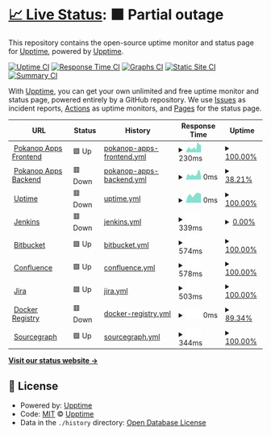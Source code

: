 # [📈 Live Status](https://upptime.github.io/upptime): <!--live status--> **🟧 Partial outage**

This repository contains the open-source uptime monitor and status page for [Upptime](https://upptime.js.org), powered by [Upptime](https://github.com/upptime/upptime).

[![Uptime CI](https://github.com/upptime/upptime/workflows/Uptime%20CI/badge.svg)](https://github.com/upptime/upptime/actions?query=workflow%3A%22Uptime+CI%22)
[![Response Time CI](https://github.com/upptime/upptime/workflows/Response%20Time%20CI/badge.svg)](https://github.com/upptime/upptime/actions?query=workflow%3A%22Response+Time+CI%22)
[![Graphs CI](https://github.com/upptime/upptime/workflows/Graphs%20CI/badge.svg)](https://github.com/upptime/upptime/actions?query=workflow%3A%22Graphs+CI%22)
[![Static Site CI](https://github.com/upptime/upptime/workflows/Static%20Site%20CI/badge.svg)](https://github.com/upptime/upptime/actions?query=workflow%3A%22Static+Site+CI%22)
[![Summary CI](https://github.com/upptime/upptime/workflows/Summary%20CI/badge.svg)](https://github.com/upptime/upptime/actions?query=workflow%3A%22Summary+CI%22)

With [Upptime](https://upptime.js.org), you can get your own unlimited and free uptime monitor and status page, powered entirely by a GitHub repository. We use [Issues](https://github.com/upptime/upptime/issues) as incident reports, [Actions](https://github.com/upptime/upptime/actions) as uptime monitors, and [Pages](https://upptime.github.io/upptime) for the status page.

<!--start: status pages-->
<!-- This summary is generated by Upptime (https://github.com/upptime/upptime) -->
<!-- Do not edit this manually, your changes will be overwritten -->
<!-- prettier-ignore -->
| URL | Status | History | Response Time | Uptime |
| --- | ------ | ------- | ------------- | ------ |
| <img alt="" src="https://favicons.githubusercontent.com/pokanop.com" height="13"> [Pokanop Apps Frontend](https://pokanop.com) | 🟩 Up | [pokanop-apps-frontend.yml](https://github.com/pokanop/uptime/commits/master/history/pokanop-apps-frontend.yml) | <details><summary><img alt="Response time graph" src="./graphs/pokanop-apps-frontend/response-time-week.png" height="20"> 230ms</summary><br><a href="https://upptime.github.io/upptime/history/pokanop-apps-frontend"><img alt="Response time 230" src="https://img.shields.io/endpoint?url=https%3A%2F%2Fraw.githubusercontent.com%2Fpokanop%2Fuptime%2Fmaster%2Fapi%2Fpokanop-apps-frontend%2Fresponse-time.json"></a><br><a href="https://upptime.github.io/upptime/history/pokanop-apps-frontend"><img alt="24-hour response time 230" src="https://img.shields.io/endpoint?url=https%3A%2F%2Fraw.githubusercontent.com%2Fpokanop%2Fuptime%2Fmaster%2Fapi%2Fpokanop-apps-frontend%2Fresponse-time-day.json"></a><br><a href="https://upptime.github.io/upptime/history/pokanop-apps-frontend"><img alt="7-day response time 230" src="https://img.shields.io/endpoint?url=https%3A%2F%2Fraw.githubusercontent.com%2Fpokanop%2Fuptime%2Fmaster%2Fapi%2Fpokanop-apps-frontend%2Fresponse-time-week.json"></a><br><a href="https://upptime.github.io/upptime/history/pokanop-apps-frontend"><img alt="30-day response time 230" src="https://img.shields.io/endpoint?url=https%3A%2F%2Fraw.githubusercontent.com%2Fpokanop%2Fuptime%2Fmaster%2Fapi%2Fpokanop-apps-frontend%2Fresponse-time-month.json"></a><br><a href="https://upptime.github.io/upptime/history/pokanop-apps-frontend"><img alt="1-year response time 230" src="https://img.shields.io/endpoint?url=https%3A%2F%2Fraw.githubusercontent.com%2Fpokanop%2Fuptime%2Fmaster%2Fapi%2Fpokanop-apps-frontend%2Fresponse-time-year.json"></a></details> | <details><summary><a href="https://upptime.github.io/upptime/history/pokanop-apps-frontend">100.00%</a></summary><a href="https://upptime.github.io/upptime/history/pokanop-apps-frontend"><img alt="All-time uptime 100.00%" src="https://img.shields.io/endpoint?url=https%3A%2F%2Fraw.githubusercontent.com%2Fpokanop%2Fuptime%2Fmaster%2Fapi%2Fpokanop-apps-frontend%2Fuptime.json"></a><br><a href="https://upptime.github.io/upptime/history/pokanop-apps-frontend"><img alt="24-hour uptime 100.00%" src="https://img.shields.io/endpoint?url=https%3A%2F%2Fraw.githubusercontent.com%2Fpokanop%2Fuptime%2Fmaster%2Fapi%2Fpokanop-apps-frontend%2Fuptime-day.json"></a><br><a href="https://upptime.github.io/upptime/history/pokanop-apps-frontend"><img alt="7-day uptime 100.00%" src="https://img.shields.io/endpoint?url=https%3A%2F%2Fraw.githubusercontent.com%2Fpokanop%2Fuptime%2Fmaster%2Fapi%2Fpokanop-apps-frontend%2Fuptime-week.json"></a><br><a href="https://upptime.github.io/upptime/history/pokanop-apps-frontend"><img alt="30-day uptime 100.00%" src="https://img.shields.io/endpoint?url=https%3A%2F%2Fraw.githubusercontent.com%2Fpokanop%2Fuptime%2Fmaster%2Fapi%2Fpokanop-apps-frontend%2Fuptime-month.json"></a><br><a href="https://upptime.github.io/upptime/history/pokanop-apps-frontend"><img alt="1-year uptime 100.00%" src="https://img.shields.io/endpoint?url=https%3A%2F%2Fraw.githubusercontent.com%2Fpokanop%2Fuptime%2Fmaster%2Fapi%2Fpokanop-apps-frontend%2Fuptime-year.json"></a></details>
| <img alt="" src="https://favicons.githubusercontent.com/app.pokanop.com" height="13"> [Pokanop Apps Backend](https://app.pokanop.com) | 🟥 Down | [pokanop-apps-backend.yml](https://github.com/pokanop/uptime/commits/master/history/pokanop-apps-backend.yml) | <details><summary><img alt="Response time graph" src="./graphs/pokanop-apps-backend/response-time-week.png" height="20"> 0ms</summary><br><a href="https://upptime.github.io/upptime/history/pokanop-apps-backend"><img alt="Response time 0" src="https://img.shields.io/endpoint?url=https%3A%2F%2Fraw.githubusercontent.com%2Fpokanop%2Fuptime%2Fmaster%2Fapi%2Fpokanop-apps-backend%2Fresponse-time.json"></a><br><a href="https://upptime.github.io/upptime/history/pokanop-apps-backend"><img alt="24-hour response time 0" src="https://img.shields.io/endpoint?url=https%3A%2F%2Fraw.githubusercontent.com%2Fpokanop%2Fuptime%2Fmaster%2Fapi%2Fpokanop-apps-backend%2Fresponse-time-day.json"></a><br><a href="https://upptime.github.io/upptime/history/pokanop-apps-backend"><img alt="7-day response time 0" src="https://img.shields.io/endpoint?url=https%3A%2F%2Fraw.githubusercontent.com%2Fpokanop%2Fuptime%2Fmaster%2Fapi%2Fpokanop-apps-backend%2Fresponse-time-week.json"></a><br><a href="https://upptime.github.io/upptime/history/pokanop-apps-backend"><img alt="30-day response time 0" src="https://img.shields.io/endpoint?url=https%3A%2F%2Fraw.githubusercontent.com%2Fpokanop%2Fuptime%2Fmaster%2Fapi%2Fpokanop-apps-backend%2Fresponse-time-month.json"></a><br><a href="https://upptime.github.io/upptime/history/pokanop-apps-backend"><img alt="1-year response time 0" src="https://img.shields.io/endpoint?url=https%3A%2F%2Fraw.githubusercontent.com%2Fpokanop%2Fuptime%2Fmaster%2Fapi%2Fpokanop-apps-backend%2Fresponse-time-year.json"></a></details> | <details><summary><a href="https://upptime.github.io/upptime/history/pokanop-apps-backend">38.21%</a></summary><a href="https://upptime.github.io/upptime/history/pokanop-apps-backend"><img alt="All-time uptime 38.21%" src="https://img.shields.io/endpoint?url=https%3A%2F%2Fraw.githubusercontent.com%2Fpokanop%2Fuptime%2Fmaster%2Fapi%2Fpokanop-apps-backend%2Fuptime.json"></a><br><a href="https://upptime.github.io/upptime/history/pokanop-apps-backend"><img alt="24-hour uptime 38.21%" src="https://img.shields.io/endpoint?url=https%3A%2F%2Fraw.githubusercontent.com%2Fpokanop%2Fuptime%2Fmaster%2Fapi%2Fpokanop-apps-backend%2Fuptime-day.json"></a><br><a href="https://upptime.github.io/upptime/history/pokanop-apps-backend"><img alt="7-day uptime 38.21%" src="https://img.shields.io/endpoint?url=https%3A%2F%2Fraw.githubusercontent.com%2Fpokanop%2Fuptime%2Fmaster%2Fapi%2Fpokanop-apps-backend%2Fuptime-week.json"></a><br><a href="https://upptime.github.io/upptime/history/pokanop-apps-backend"><img alt="30-day uptime 38.21%" src="https://img.shields.io/endpoint?url=https%3A%2F%2Fraw.githubusercontent.com%2Fpokanop%2Fuptime%2Fmaster%2Fapi%2Fpokanop-apps-backend%2Fuptime-month.json"></a><br><a href="https://upptime.github.io/upptime/history/pokanop-apps-backend"><img alt="1-year uptime 38.21%" src="https://img.shields.io/endpoint?url=https%3A%2F%2Fraw.githubusercontent.com%2Fpokanop%2Fuptime%2Fmaster%2Fapi%2Fpokanop-apps-backend%2Fuptime-year.json"></a></details>
| <img alt="" src="https://favicons.githubusercontent.com/uptime.pokanop.com" height="13"> [Uptime](https://uptime.pokanop.com) | 🟥 Down | [uptime.yml](https://github.com/pokanop/uptime/commits/master/history/uptime.yml) | <details><summary><img alt="Response time graph" src="./graphs/uptime/response-time-week.png" height="20"> 0ms</summary><br><a href="https://upptime.github.io/upptime/history/uptime"><img alt="Response time 0" src="https://img.shields.io/endpoint?url=https%3A%2F%2Fraw.githubusercontent.com%2Fpokanop%2Fuptime%2Fmaster%2Fapi%2Fuptime%2Fresponse-time.json"></a><br><a href="https://upptime.github.io/upptime/history/uptime"><img alt="24-hour response time 0" src="https://img.shields.io/endpoint?url=https%3A%2F%2Fraw.githubusercontent.com%2Fpokanop%2Fuptime%2Fmaster%2Fapi%2Fuptime%2Fresponse-time-day.json"></a><br><a href="https://upptime.github.io/upptime/history/uptime"><img alt="7-day response time 0" src="https://img.shields.io/endpoint?url=https%3A%2F%2Fraw.githubusercontent.com%2Fpokanop%2Fuptime%2Fmaster%2Fapi%2Fuptime%2Fresponse-time-week.json"></a><br><a href="https://upptime.github.io/upptime/history/uptime"><img alt="30-day response time 0" src="https://img.shields.io/endpoint?url=https%3A%2F%2Fraw.githubusercontent.com%2Fpokanop%2Fuptime%2Fmaster%2Fapi%2Fuptime%2Fresponse-time-month.json"></a><br><a href="https://upptime.github.io/upptime/history/uptime"><img alt="1-year response time 0" src="https://img.shields.io/endpoint?url=https%3A%2F%2Fraw.githubusercontent.com%2Fpokanop%2Fuptime%2Fmaster%2Fapi%2Fuptime%2Fresponse-time-year.json"></a></details> | <details><summary><a href="https://upptime.github.io/upptime/history/uptime">100.00%</a></summary><a href="https://upptime.github.io/upptime/history/uptime"><img alt="All-time uptime 100.00%" src="https://img.shields.io/endpoint?url=https%3A%2F%2Fraw.githubusercontent.com%2Fpokanop%2Fuptime%2Fmaster%2Fapi%2Fuptime%2Fuptime.json"></a><br><a href="https://upptime.github.io/upptime/history/uptime"><img alt="24-hour uptime 100.00%" src="https://img.shields.io/endpoint?url=https%3A%2F%2Fraw.githubusercontent.com%2Fpokanop%2Fuptime%2Fmaster%2Fapi%2Fuptime%2Fuptime-day.json"></a><br><a href="https://upptime.github.io/upptime/history/uptime"><img alt="7-day uptime 100.00%" src="https://img.shields.io/endpoint?url=https%3A%2F%2Fraw.githubusercontent.com%2Fpokanop%2Fuptime%2Fmaster%2Fapi%2Fuptime%2Fuptime-week.json"></a><br><a href="https://upptime.github.io/upptime/history/uptime"><img alt="30-day uptime 100.00%" src="https://img.shields.io/endpoint?url=https%3A%2F%2Fraw.githubusercontent.com%2Fpokanop%2Fuptime%2Fmaster%2Fapi%2Fuptime%2Fuptime-month.json"></a><br><a href="https://upptime.github.io/upptime/history/uptime"><img alt="1-year uptime 100.00%" src="https://img.shields.io/endpoint?url=https%3A%2F%2Fraw.githubusercontent.com%2Fpokanop%2Fuptime%2Fmaster%2Fapi%2Fuptime%2Fuptime-year.json"></a></details>
| <img alt="" src="https://favicons.githubusercontent.com/jenkins.pokanop.com" height="13"> [Jenkins](https://jenkins.pokanop.com) | 🟥 Down | [jenkins.yml](https://github.com/pokanop/uptime/commits/master/history/jenkins.yml) | <details><summary><img alt="Response time graph" src="./graphs/jenkins/response-time-week.png" height="20"> 339ms</summary><br><a href="https://upptime.github.io/upptime/history/jenkins"><img alt="Response time 339" src="https://img.shields.io/endpoint?url=https%3A%2F%2Fraw.githubusercontent.com%2Fpokanop%2Fuptime%2Fmaster%2Fapi%2Fjenkins%2Fresponse-time.json"></a><br><a href="https://upptime.github.io/upptime/history/jenkins"><img alt="24-hour response time 339" src="https://img.shields.io/endpoint?url=https%3A%2F%2Fraw.githubusercontent.com%2Fpokanop%2Fuptime%2Fmaster%2Fapi%2Fjenkins%2Fresponse-time-day.json"></a><br><a href="https://upptime.github.io/upptime/history/jenkins"><img alt="7-day response time 339" src="https://img.shields.io/endpoint?url=https%3A%2F%2Fraw.githubusercontent.com%2Fpokanop%2Fuptime%2Fmaster%2Fapi%2Fjenkins%2Fresponse-time-week.json"></a><br><a href="https://upptime.github.io/upptime/history/jenkins"><img alt="30-day response time 339" src="https://img.shields.io/endpoint?url=https%3A%2F%2Fraw.githubusercontent.com%2Fpokanop%2Fuptime%2Fmaster%2Fapi%2Fjenkins%2Fresponse-time-month.json"></a><br><a href="https://upptime.github.io/upptime/history/jenkins"><img alt="1-year response time 339" src="https://img.shields.io/endpoint?url=https%3A%2F%2Fraw.githubusercontent.com%2Fpokanop%2Fuptime%2Fmaster%2Fapi%2Fjenkins%2Fresponse-time-year.json"></a></details> | <details><summary><a href="https://upptime.github.io/upptime/history/jenkins">0.00%</a></summary><a href="https://upptime.github.io/upptime/history/jenkins"><img alt="All-time uptime 0.00%" src="https://img.shields.io/endpoint?url=https%3A%2F%2Fraw.githubusercontent.com%2Fpokanop%2Fuptime%2Fmaster%2Fapi%2Fjenkins%2Fuptime.json"></a><br><a href="https://upptime.github.io/upptime/history/jenkins"><img alt="24-hour uptime 0.00%" src="https://img.shields.io/endpoint?url=https%3A%2F%2Fraw.githubusercontent.com%2Fpokanop%2Fuptime%2Fmaster%2Fapi%2Fjenkins%2Fuptime-day.json"></a><br><a href="https://upptime.github.io/upptime/history/jenkins"><img alt="7-day uptime 0.00%" src="https://img.shields.io/endpoint?url=https%3A%2F%2Fraw.githubusercontent.com%2Fpokanop%2Fuptime%2Fmaster%2Fapi%2Fjenkins%2Fuptime-week.json"></a><br><a href="https://upptime.github.io/upptime/history/jenkins"><img alt="30-day uptime 0.00%" src="https://img.shields.io/endpoint?url=https%3A%2F%2Fraw.githubusercontent.com%2Fpokanop%2Fuptime%2Fmaster%2Fapi%2Fjenkins%2Fuptime-month.json"></a><br><a href="https://upptime.github.io/upptime/history/jenkins"><img alt="1-year uptime 0.00%" src="https://img.shields.io/endpoint?url=https%3A%2F%2Fraw.githubusercontent.com%2Fpokanop%2Fuptime%2Fmaster%2Fapi%2Fjenkins%2Fuptime-year.json"></a></details>
| <img alt="" src="https://favicons.githubusercontent.com/bitbucket.pokanop.com" height="13"> [Bitbucket](https://bitbucket.pokanop.com) | 🟩 Up | [bitbucket.yml](https://github.com/pokanop/uptime/commits/master/history/bitbucket.yml) | <details><summary><img alt="Response time graph" src="./graphs/bitbucket/response-time-week.png" height="20"> 574ms</summary><br><a href="https://upptime.github.io/upptime/history/bitbucket"><img alt="Response time 574" src="https://img.shields.io/endpoint?url=https%3A%2F%2Fraw.githubusercontent.com%2Fpokanop%2Fuptime%2Fmaster%2Fapi%2Fbitbucket%2Fresponse-time.json"></a><br><a href="https://upptime.github.io/upptime/history/bitbucket"><img alt="24-hour response time 574" src="https://img.shields.io/endpoint?url=https%3A%2F%2Fraw.githubusercontent.com%2Fpokanop%2Fuptime%2Fmaster%2Fapi%2Fbitbucket%2Fresponse-time-day.json"></a><br><a href="https://upptime.github.io/upptime/history/bitbucket"><img alt="7-day response time 574" src="https://img.shields.io/endpoint?url=https%3A%2F%2Fraw.githubusercontent.com%2Fpokanop%2Fuptime%2Fmaster%2Fapi%2Fbitbucket%2Fresponse-time-week.json"></a><br><a href="https://upptime.github.io/upptime/history/bitbucket"><img alt="30-day response time 574" src="https://img.shields.io/endpoint?url=https%3A%2F%2Fraw.githubusercontent.com%2Fpokanop%2Fuptime%2Fmaster%2Fapi%2Fbitbucket%2Fresponse-time-month.json"></a><br><a href="https://upptime.github.io/upptime/history/bitbucket"><img alt="1-year response time 574" src="https://img.shields.io/endpoint?url=https%3A%2F%2Fraw.githubusercontent.com%2Fpokanop%2Fuptime%2Fmaster%2Fapi%2Fbitbucket%2Fresponse-time-year.json"></a></details> | <details><summary><a href="https://upptime.github.io/upptime/history/bitbucket">100.00%</a></summary><a href="https://upptime.github.io/upptime/history/bitbucket"><img alt="All-time uptime 100.00%" src="https://img.shields.io/endpoint?url=https%3A%2F%2Fraw.githubusercontent.com%2Fpokanop%2Fuptime%2Fmaster%2Fapi%2Fbitbucket%2Fuptime.json"></a><br><a href="https://upptime.github.io/upptime/history/bitbucket"><img alt="24-hour uptime 100.00%" src="https://img.shields.io/endpoint?url=https%3A%2F%2Fraw.githubusercontent.com%2Fpokanop%2Fuptime%2Fmaster%2Fapi%2Fbitbucket%2Fuptime-day.json"></a><br><a href="https://upptime.github.io/upptime/history/bitbucket"><img alt="7-day uptime 100.00%" src="https://img.shields.io/endpoint?url=https%3A%2F%2Fraw.githubusercontent.com%2Fpokanop%2Fuptime%2Fmaster%2Fapi%2Fbitbucket%2Fuptime-week.json"></a><br><a href="https://upptime.github.io/upptime/history/bitbucket"><img alt="30-day uptime 100.00%" src="https://img.shields.io/endpoint?url=https%3A%2F%2Fraw.githubusercontent.com%2Fpokanop%2Fuptime%2Fmaster%2Fapi%2Fbitbucket%2Fuptime-month.json"></a><br><a href="https://upptime.github.io/upptime/history/bitbucket"><img alt="1-year uptime 100.00%" src="https://img.shields.io/endpoint?url=https%3A%2F%2Fraw.githubusercontent.com%2Fpokanop%2Fuptime%2Fmaster%2Fapi%2Fbitbucket%2Fuptime-year.json"></a></details>
| <img alt="" src="https://favicons.githubusercontent.com/confluence.pokanop.com" height="13"> [Confluence](https://confluence.pokanop.com) | 🟩 Up | [confluence.yml](https://github.com/pokanop/uptime/commits/master/history/confluence.yml) | <details><summary><img alt="Response time graph" src="./graphs/confluence/response-time-week.png" height="20"> 578ms</summary><br><a href="https://upptime.github.io/upptime/history/confluence"><img alt="Response time 578" src="https://img.shields.io/endpoint?url=https%3A%2F%2Fraw.githubusercontent.com%2Fpokanop%2Fuptime%2Fmaster%2Fapi%2Fconfluence%2Fresponse-time.json"></a><br><a href="https://upptime.github.io/upptime/history/confluence"><img alt="24-hour response time 578" src="https://img.shields.io/endpoint?url=https%3A%2F%2Fraw.githubusercontent.com%2Fpokanop%2Fuptime%2Fmaster%2Fapi%2Fconfluence%2Fresponse-time-day.json"></a><br><a href="https://upptime.github.io/upptime/history/confluence"><img alt="7-day response time 578" src="https://img.shields.io/endpoint?url=https%3A%2F%2Fraw.githubusercontent.com%2Fpokanop%2Fuptime%2Fmaster%2Fapi%2Fconfluence%2Fresponse-time-week.json"></a><br><a href="https://upptime.github.io/upptime/history/confluence"><img alt="30-day response time 578" src="https://img.shields.io/endpoint?url=https%3A%2F%2Fraw.githubusercontent.com%2Fpokanop%2Fuptime%2Fmaster%2Fapi%2Fconfluence%2Fresponse-time-month.json"></a><br><a href="https://upptime.github.io/upptime/history/confluence"><img alt="1-year response time 578" src="https://img.shields.io/endpoint?url=https%3A%2F%2Fraw.githubusercontent.com%2Fpokanop%2Fuptime%2Fmaster%2Fapi%2Fconfluence%2Fresponse-time-year.json"></a></details> | <details><summary><a href="https://upptime.github.io/upptime/history/confluence">100.00%</a></summary><a href="https://upptime.github.io/upptime/history/confluence"><img alt="All-time uptime 100.00%" src="https://img.shields.io/endpoint?url=https%3A%2F%2Fraw.githubusercontent.com%2Fpokanop%2Fuptime%2Fmaster%2Fapi%2Fconfluence%2Fuptime.json"></a><br><a href="https://upptime.github.io/upptime/history/confluence"><img alt="24-hour uptime 100.00%" src="https://img.shields.io/endpoint?url=https%3A%2F%2Fraw.githubusercontent.com%2Fpokanop%2Fuptime%2Fmaster%2Fapi%2Fconfluence%2Fuptime-day.json"></a><br><a href="https://upptime.github.io/upptime/history/confluence"><img alt="7-day uptime 100.00%" src="https://img.shields.io/endpoint?url=https%3A%2F%2Fraw.githubusercontent.com%2Fpokanop%2Fuptime%2Fmaster%2Fapi%2Fconfluence%2Fuptime-week.json"></a><br><a href="https://upptime.github.io/upptime/history/confluence"><img alt="30-day uptime 100.00%" src="https://img.shields.io/endpoint?url=https%3A%2F%2Fraw.githubusercontent.com%2Fpokanop%2Fuptime%2Fmaster%2Fapi%2Fconfluence%2Fuptime-month.json"></a><br><a href="https://upptime.github.io/upptime/history/confluence"><img alt="1-year uptime 100.00%" src="https://img.shields.io/endpoint?url=https%3A%2F%2Fraw.githubusercontent.com%2Fpokanop%2Fuptime%2Fmaster%2Fapi%2Fconfluence%2Fuptime-year.json"></a></details>
| <img alt="" src="https://favicons.githubusercontent.com/jira.pokanop.com" height="13"> [Jira](https://jira.pokanop.com) | 🟩 Up | [jira.yml](https://github.com/pokanop/uptime/commits/master/history/jira.yml) | <details><summary><img alt="Response time graph" src="./graphs/jira/response-time-week.png" height="20"> 503ms</summary><br><a href="https://upptime.github.io/upptime/history/jira"><img alt="Response time 503" src="https://img.shields.io/endpoint?url=https%3A%2F%2Fraw.githubusercontent.com%2Fpokanop%2Fuptime%2Fmaster%2Fapi%2Fjira%2Fresponse-time.json"></a><br><a href="https://upptime.github.io/upptime/history/jira"><img alt="24-hour response time 503" src="https://img.shields.io/endpoint?url=https%3A%2F%2Fraw.githubusercontent.com%2Fpokanop%2Fuptime%2Fmaster%2Fapi%2Fjira%2Fresponse-time-day.json"></a><br><a href="https://upptime.github.io/upptime/history/jira"><img alt="7-day response time 503" src="https://img.shields.io/endpoint?url=https%3A%2F%2Fraw.githubusercontent.com%2Fpokanop%2Fuptime%2Fmaster%2Fapi%2Fjira%2Fresponse-time-week.json"></a><br><a href="https://upptime.github.io/upptime/history/jira"><img alt="30-day response time 503" src="https://img.shields.io/endpoint?url=https%3A%2F%2Fraw.githubusercontent.com%2Fpokanop%2Fuptime%2Fmaster%2Fapi%2Fjira%2Fresponse-time-month.json"></a><br><a href="https://upptime.github.io/upptime/history/jira"><img alt="1-year response time 503" src="https://img.shields.io/endpoint?url=https%3A%2F%2Fraw.githubusercontent.com%2Fpokanop%2Fuptime%2Fmaster%2Fapi%2Fjira%2Fresponse-time-year.json"></a></details> | <details><summary><a href="https://upptime.github.io/upptime/history/jira">100.00%</a></summary><a href="https://upptime.github.io/upptime/history/jira"><img alt="All-time uptime 100.00%" src="https://img.shields.io/endpoint?url=https%3A%2F%2Fraw.githubusercontent.com%2Fpokanop%2Fuptime%2Fmaster%2Fapi%2Fjira%2Fuptime.json"></a><br><a href="https://upptime.github.io/upptime/history/jira"><img alt="24-hour uptime 100.00%" src="https://img.shields.io/endpoint?url=https%3A%2F%2Fraw.githubusercontent.com%2Fpokanop%2Fuptime%2Fmaster%2Fapi%2Fjira%2Fuptime-day.json"></a><br><a href="https://upptime.github.io/upptime/history/jira"><img alt="7-day uptime 100.00%" src="https://img.shields.io/endpoint?url=https%3A%2F%2Fraw.githubusercontent.com%2Fpokanop%2Fuptime%2Fmaster%2Fapi%2Fjira%2Fuptime-week.json"></a><br><a href="https://upptime.github.io/upptime/history/jira"><img alt="30-day uptime 100.00%" src="https://img.shields.io/endpoint?url=https%3A%2F%2Fraw.githubusercontent.com%2Fpokanop%2Fuptime%2Fmaster%2Fapi%2Fjira%2Fuptime-month.json"></a><br><a href="https://upptime.github.io/upptime/history/jira"><img alt="1-year uptime 100.00%" src="https://img.shields.io/endpoint?url=https%3A%2F%2Fraw.githubusercontent.com%2Fpokanop%2Fuptime%2Fmaster%2Fapi%2Fjira%2Fuptime-year.json"></a></details>
| <img alt="" src="https://favicons.githubusercontent.com/registry.pokanop.com" height="13"> [Docker Registry](https://registry.pokanop.com) | 🟥 Down | [docker-registry.yml](https://github.com/pokanop/uptime/commits/master/history/docker-registry.yml) | <details><summary><img alt="Response time graph" src="./graphs/docker-registry/response-time-week.png" height="20"> 0ms</summary><br><a href="https://upptime.github.io/upptime/history/docker-registry"><img alt="Response time 0" src="https://img.shields.io/endpoint?url=https%3A%2F%2Fraw.githubusercontent.com%2Fpokanop%2Fuptime%2Fmaster%2Fapi%2Fdocker-registry%2Fresponse-time.json"></a><br><a href="https://upptime.github.io/upptime/history/docker-registry"><img alt="24-hour response time 0" src="https://img.shields.io/endpoint?url=https%3A%2F%2Fraw.githubusercontent.com%2Fpokanop%2Fuptime%2Fmaster%2Fapi%2Fdocker-registry%2Fresponse-time-day.json"></a><br><a href="https://upptime.github.io/upptime/history/docker-registry"><img alt="7-day response time 0" src="https://img.shields.io/endpoint?url=https%3A%2F%2Fraw.githubusercontent.com%2Fpokanop%2Fuptime%2Fmaster%2Fapi%2Fdocker-registry%2Fresponse-time-week.json"></a><br><a href="https://upptime.github.io/upptime/history/docker-registry"><img alt="30-day response time 0" src="https://img.shields.io/endpoint?url=https%3A%2F%2Fraw.githubusercontent.com%2Fpokanop%2Fuptime%2Fmaster%2Fapi%2Fdocker-registry%2Fresponse-time-month.json"></a><br><a href="https://upptime.github.io/upptime/history/docker-registry"><img alt="1-year response time 0" src="https://img.shields.io/endpoint?url=https%3A%2F%2Fraw.githubusercontent.com%2Fpokanop%2Fuptime%2Fmaster%2Fapi%2Fdocker-registry%2Fresponse-time-year.json"></a></details> | <details><summary><a href="https://upptime.github.io/upptime/history/docker-registry">89.34%</a></summary><a href="https://upptime.github.io/upptime/history/docker-registry"><img alt="All-time uptime 89.34%" src="https://img.shields.io/endpoint?url=https%3A%2F%2Fraw.githubusercontent.com%2Fpokanop%2Fuptime%2Fmaster%2Fapi%2Fdocker-registry%2Fuptime.json"></a><br><a href="https://upptime.github.io/upptime/history/docker-registry"><img alt="24-hour uptime 89.34%" src="https://img.shields.io/endpoint?url=https%3A%2F%2Fraw.githubusercontent.com%2Fpokanop%2Fuptime%2Fmaster%2Fapi%2Fdocker-registry%2Fuptime-day.json"></a><br><a href="https://upptime.github.io/upptime/history/docker-registry"><img alt="7-day uptime 89.34%" src="https://img.shields.io/endpoint?url=https%3A%2F%2Fraw.githubusercontent.com%2Fpokanop%2Fuptime%2Fmaster%2Fapi%2Fdocker-registry%2Fuptime-week.json"></a><br><a href="https://upptime.github.io/upptime/history/docker-registry"><img alt="30-day uptime 89.34%" src="https://img.shields.io/endpoint?url=https%3A%2F%2Fraw.githubusercontent.com%2Fpokanop%2Fuptime%2Fmaster%2Fapi%2Fdocker-registry%2Fuptime-month.json"></a><br><a href="https://upptime.github.io/upptime/history/docker-registry"><img alt="1-year uptime 89.34%" src="https://img.shields.io/endpoint?url=https%3A%2F%2Fraw.githubusercontent.com%2Fpokanop%2Fuptime%2Fmaster%2Fapi%2Fdocker-registry%2Fuptime-year.json"></a></details>
| <img alt="" src="https://favicons.githubusercontent.com/sourcegraph.pokanop.com" height="13"> [Sourcegraph](https://sourcegraph.pokanop.com) | 🟩 Up | [sourcegraph.yml](https://github.com/pokanop/uptime/commits/master/history/sourcegraph.yml) | <details><summary><img alt="Response time graph" src="./graphs/sourcegraph/response-time-week.png" height="20"> 344ms</summary><br><a href="https://upptime.github.io/upptime/history/sourcegraph"><img alt="Response time 344" src="https://img.shields.io/endpoint?url=https%3A%2F%2Fraw.githubusercontent.com%2Fpokanop%2Fuptime%2Fmaster%2Fapi%2Fsourcegraph%2Fresponse-time.json"></a><br><a href="https://upptime.github.io/upptime/history/sourcegraph"><img alt="24-hour response time 344" src="https://img.shields.io/endpoint?url=https%3A%2F%2Fraw.githubusercontent.com%2Fpokanop%2Fuptime%2Fmaster%2Fapi%2Fsourcegraph%2Fresponse-time-day.json"></a><br><a href="https://upptime.github.io/upptime/history/sourcegraph"><img alt="7-day response time 344" src="https://img.shields.io/endpoint?url=https%3A%2F%2Fraw.githubusercontent.com%2Fpokanop%2Fuptime%2Fmaster%2Fapi%2Fsourcegraph%2Fresponse-time-week.json"></a><br><a href="https://upptime.github.io/upptime/history/sourcegraph"><img alt="30-day response time 344" src="https://img.shields.io/endpoint?url=https%3A%2F%2Fraw.githubusercontent.com%2Fpokanop%2Fuptime%2Fmaster%2Fapi%2Fsourcegraph%2Fresponse-time-month.json"></a><br><a href="https://upptime.github.io/upptime/history/sourcegraph"><img alt="1-year response time 344" src="https://img.shields.io/endpoint?url=https%3A%2F%2Fraw.githubusercontent.com%2Fpokanop%2Fuptime%2Fmaster%2Fapi%2Fsourcegraph%2Fresponse-time-year.json"></a></details> | <details><summary><a href="https://upptime.github.io/upptime/history/sourcegraph">100.00%</a></summary><a href="https://upptime.github.io/upptime/history/sourcegraph"><img alt="All-time uptime 100.00%" src="https://img.shields.io/endpoint?url=https%3A%2F%2Fraw.githubusercontent.com%2Fpokanop%2Fuptime%2Fmaster%2Fapi%2Fsourcegraph%2Fuptime.json"></a><br><a href="https://upptime.github.io/upptime/history/sourcegraph"><img alt="24-hour uptime 100.00%" src="https://img.shields.io/endpoint?url=https%3A%2F%2Fraw.githubusercontent.com%2Fpokanop%2Fuptime%2Fmaster%2Fapi%2Fsourcegraph%2Fuptime-day.json"></a><br><a href="https://upptime.github.io/upptime/history/sourcegraph"><img alt="7-day uptime 100.00%" src="https://img.shields.io/endpoint?url=https%3A%2F%2Fraw.githubusercontent.com%2Fpokanop%2Fuptime%2Fmaster%2Fapi%2Fsourcegraph%2Fuptime-week.json"></a><br><a href="https://upptime.github.io/upptime/history/sourcegraph"><img alt="30-day uptime 100.00%" src="https://img.shields.io/endpoint?url=https%3A%2F%2Fraw.githubusercontent.com%2Fpokanop%2Fuptime%2Fmaster%2Fapi%2Fsourcegraph%2Fuptime-month.json"></a><br><a href="https://upptime.github.io/upptime/history/sourcegraph"><img alt="1-year uptime 100.00%" src="https://img.shields.io/endpoint?url=https%3A%2F%2Fraw.githubusercontent.com%2Fpokanop%2Fuptime%2Fmaster%2Fapi%2Fsourcegraph%2Fuptime-year.json"></a></details>

<!--end: status pages-->

[**Visit our status website →**](https://upptime.github.io/upptime)

## 📄 License

- Powered by: [Upptime](https://github.com/upptime/upptime)
- Code: [MIT](./LICENSE) © [Upptime](https://upptime.js.org)
- Data in the `./history` directory: [Open Database License](https://opendatacommons.org/licenses/odbl/1-0/)
